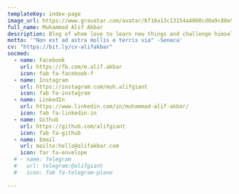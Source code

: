 ```yaml
---
templateKey: index-page
image_url: https://www.gravatar.com/avatar/6f16a13c13154a4060cd0a9c88e9b078?s=200&d=monsterid&r=g
full_name: Muhammad Alif Akbar
description: Blog of whom love to learn new things and challenge himself.
motto: '"Non est ad astra mollis e terris via" -Seneca'
cv: "https://bit.ly/cv-alifakbar"
socmed:
  - name: Facebook
    url: https://fb.com/m.alif.akbar
    icon: fab fa-facebook-f
  - name: Instagram
    url: https://instagram.com/muh.alifgiant
    icon: fab fa-instagram
  - name: LinkedIn
    url: https://www.linkedin.com/in/muhammad-alif-akbar/
    icon: fab fa-linkedin-in
  - name: Github
    url: https://github.com/alifgiant
    icon: fab fa-github
  - name: Email
    url: mailto:hello@alifakbar.com
    icon: far fa-envelope
  # - name: Telegram
  #   url: telegram:@alifgiant
  #   icon: fab fa-telegram-plane
    
---
```


